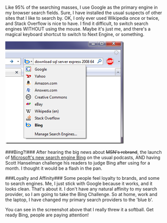 <!--{Title:"Bing Switchover: One Month or More", PublishedOn:"2009-06-09T23:40:09", Intro:"Like 95% of the searching masses, I use Google as the primary engine in my browser search fields. Su"} -->


Like 95% of the searching masses, I use Google as the primary engine in my browser search fields. Sure, I have installed the usual suspects of other sites that I like to search by. OK, I only ever used Wikipedia once or twice, and Stack Overflow is nice to have. I find it difficult, to switch search engines WITHOUT using the mouse. Maybe it's just me, and there's a magical keyboard shortcut to switch to Next Engine, or something.

![firefox_search_engines_list](img/firefox_search_engines_list_5.png)


###Bing?!###
After hearing the big news about <strike>MSN's rebrand</strike>, the launch of [Microsoft's new search engine Bing](www.bing.com) on the usual podcasts, AND having Scott Hanselman challenge his readers to judge Bing after using for a month. I thought it would be a flash in the pan. 

###Loyalty and Affinity###
Some people feel loyalty to brands, and some to search engines. Me, I just stick with Google because it works, and it looks clean. That's about it. I don't have any natural affinity to my search provider, so I am going to take the Bing Challenge. So at home, work and the laptop, I have changed my primary search providers to the 'blue b'.

You can see in the screenshot above that I really threw it a softball. Get ready Bing, people are paying attention!
